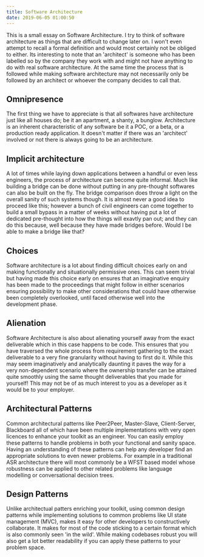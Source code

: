 ```yaml
---
title: Software Architecture
date: 2019-06-05 01:00:50
---
```

This is a small essay on Software Architecture.
I try to think of software architecture as things that are difficult to change later on. I won't even attempt to recall a formal definition and would most certainly not be obliged to either. Its interesting to note that an 'architect' is someone who has been labelled so by the company they work with and might not have anything to do with real software architecture. At the same time the process that is followed while making software architecture may not necessarily only be followed by an architect or whoever the company decides to call that.
## Omnipresence
The first thing we have to appreciate is that all softwares have architecture just like all houses do; be it an apartment, a shanty, a bunglow. Architecture is an inherent characteristic of any software be it a POC, or a beta, or a production ready application. It doesn't matter if there was an 'architect' involved or not there is always going to be an architecture. 
## Implicit architecture
A lot of times while laying down applications between a handful or even less engineers, the process of architecture can become quite informal. Much like building a bridge can be done without putting in any pre-thought softwares can also be built on the fly. The bridge comparison does throw a light on the overall sanity of such systems though. It is almost never a good idea to proceed like this; however a bunch of civil engineers can come together to build a small bypass in a matter of weeks without having put a lot of dedicated pre-thought into how the things will exavtly pan out; and they can do this because, well because they have made bridges before. Would I be able to make a bridge like that?
## Choices
Software architecture is a lot about finding difficult choices early on and making functionally and situationally permissive ones. This can seem trivial but having made this choice early on ensures that an imaginative enquiry has been made to the proceedings that might follow in either scenarios ensuring possibility to make other considerations that could have otherwise been completely overlooked, until faced otherwise well into the development phase.
## Alienation
Software Architecture is also about alienating yourself away from the exact deliverable which in this case happens to be code. This ensures that you have traversed the whole process from requirement gathering to the exact deliverable to a very fine granularity without having to first do it. While this may seem imaginatively and analytically daunting it paves the way for a very non-dependent scenario where the ownership transfer can be attained quite smoothly using the same thought deliverables that you made for yourself! This may not be of as much interest to you as a developer as it would be to your employer.
## Architectural Patterns
Common architectural patterns like Peer2Peer, Master-Slave, Client-Server, Blackboard all of which have been multiple implementations with very open licences to enhance your toolkit as an engineer. You can easily employ these patterns to handle problems in both your functional and sanity space. Having an understanding of these patterns can help any developer find an appropriate solutions to even newer problems. For example in a traditional ASR architecture there will most commonly be a WFST based model whose robustness can be applied to other related problems like language modelling or conversational decision trees.
## Design Patterns
Unlike architectual patters enriching your toolkit, using common design patterns while implementing solutions to common problems like UI state management (MVC), makes it easy for other developers to constructively collaborate. It makes for most of the code sticking to a certain format which is also commonly seen 'in the wild'. While making codebases robust you will also get a lot better readability if you can apply these patterns to your problem space.
